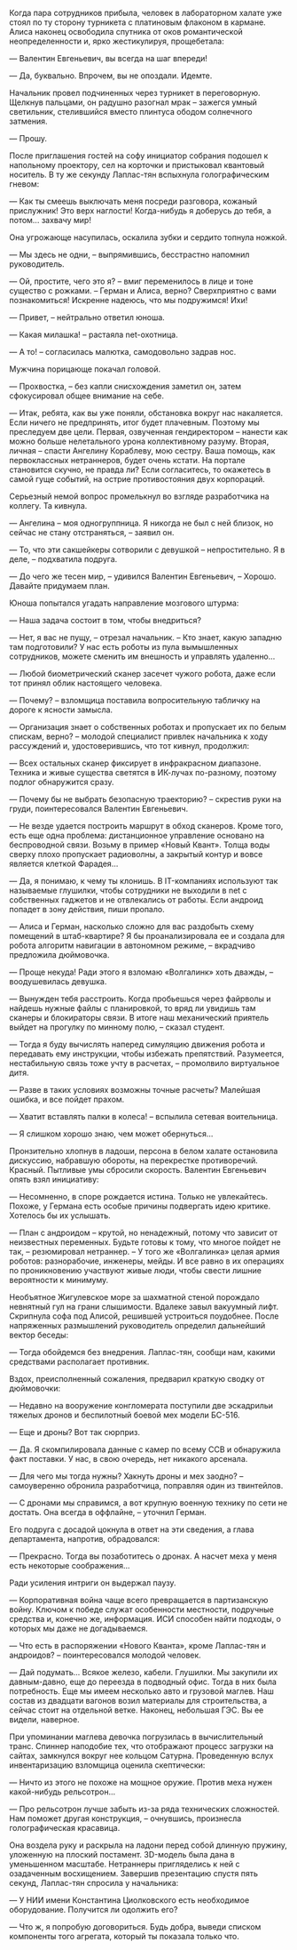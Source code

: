 Когда пара сотрудников прибыла, человек в лабораторном халате уже стоял по ту сторону турникета с платиновым флаконом в кармане. Алиса наконец освободила спутника от оков романтической неопределенности и, ярко жестикулируя, прощебетала:

— Валентин Евгеньевич, вы всегда на шаг впереди!

— Да, буквально. Впрочем, вы не опоздали. Идемте.

Начальник провел подчиненных через турникет в переговорную. Щелкнув пальцами, он радушно разогнал мрак – зажегся умный светильник, стелившийся вместо плинтуса ободом солнечного затмения.

— Прошу.

После приглашения гостей на софу инициатор собрания подошел к напольному проектору, сел на корточки и пристыковал квантовый носитель. В ту же секунду Лаплас-тян вспыхнула голографическим гневом:

— Как ты смеешь выключать меня посреди разговора, кожаный прислужник! Это верх наглости! Когда-нибудь я доберусь до тебя, а потом... захвачу мир!

Она угрожающе насупилась, оскалила зубки и сердито топнула ножкой.

— Мы здесь не одни, – выпрямившись, бесстрастно напомнил руководитель.

— Ой, простите, чего это я? – вмиг переменилось в лице и тоне существо с рожками. – Герман и Алиса, верно? Сверхприятно с вами познакомиться! Искренне надеюсь, что мы подружимся! Ихи!

— Привет, – нейтрально ответил юноша.

— Какая милашка! – растаяла net-охотница.

— А то! – согласилась малютка, самодовольно задрав нос.

Мужчина порицающе покачал головой.

— Прохвостка, – без капли снисхождения заметил он, затем сфокусировал общее внимание на себе. 

— Итак, ребята, как вы уже поняли, обстановка вокруг нас накаляется. Если ничего не предпринять, итог будет плачевным. Поэтому мы преследуем две цели. Первая, озвученная гендиректором – нанести как можно больше нелетального урона коллективному разуму. Вторая, личная – спасти Ангелину Кораблеву, мою сестру. Ваша помощь, как первоклассных нетраннеров, будет очень кстати. На портале становится скучно, не правда ли? Если согласитесь, то окажетесь в самой гуще событий, на острие противостояния двух корпораций.

Серьезный немой вопрос промелькнул во взгляде разработчика на коллегу. Та кивнула.

— Ангелина – моя одногруппница. Я никогда не был с ней близок, но сейчас не стану отстраняться, – заявил он.

— То, что эти сакшейкеры сотворили с девушкой – непростительно. Я в деле, – подхватила подруга.

— До чего же тесен мир, – удивился Валентин Евгеньевич, – Хорошо. Давайте придумаем план.

Юноша попытался угадать направление мозгового штурма:

— Наша задача состоит в том, чтобы внедриться?

— Нет, я вас не пущу, – отрезал начальник. – Кто знает, какую западню там подготовили? У нас есть роботы из пула вымышленных сотрудников, можете сменить им внешность и управлять удаленно...

— Любой биометрический сканер засечет чужого робота, даже если тот принял облик настоящего человека.

— Почему? – взломщица поставила вопросительную табличку на дороге к ясности замысла.

— Организация знает о собственных роботах и пропускает их по белым спискам, верно? – молодой специалист привлек начальника к ходу рассуждений и, удостоверившись, что тот кивнул, продолжил:

— Всех остальных сканер фиксирует в инфракрасном диапазоне. Техника и живые существа светятся в ИК-лучах по-разному, поэтому подлог обнаружится сразу.

— Почему бы не выбрать безопасную траекторию? – скрестив руки на груди, поинтересовался Валентин Евгеньевич.

— Не везде удается построить маршрут в обход сканеров. Кроме того, есть еще одна проблема: дистанционное управление основано на беспроводной связи. Возьму в пример «Новый Квант». Толща воды сверху плохо пропускает радиоволны, а закрытый контур и вовсе является клеткой Фарадея...

— Да, я понимаю, к чему ты клонишь. В IT-компаниях используют так называемые глушилки, чтобы сотрудники не выходили в net с собственных гаджетов и не отвлекались от работы. Если андроид попадет в зону действия, пиши пропало.

— Алиса и Герман, насколько сложно для вас раздобыть схему помещений в штаб-квартире? Я бы проанализировала ее и создала для робота алгоритм навигации в автономном режиме, – вкрадчиво предложила дюймовочка.

— Проще некуда! Ради этого я взломаю «Волгалинк» хоть дважды, – воодушевилась девушка.

— Вынужден тебя расстроить. Когда пробьешься через файрволы и найдешь нужные файлы с планировкой, то вряд ли увидишь там сканеры и блокираторы связи. В итоге наш механический приятель выйдет на прогулку по минному полю, – сказал студент.

— Тогда я буду вычислять наперед симуляцию движения робота и передавать ему инструкции, чтобы избежать препятствий. Разумеется, нестабильную связь тоже учту в расчетах, – промолвило виртуальное дитя.

— Разве в таких условиях возможны точные расчеты? Малейшая ошибка, и все пойдет прахом.

— Хватит вставлять палки в колеса! – вспылила сетевая воительница.

— Я слишком хорошо знаю, чем может обернуться...

Пронзительно хлопнув в ладоши, персона в белом халате остановила дискуссию, набравшую обороты, на перекрестке противоречий. Красный. Пытливые умы сбросили скорость. Валентин Евгеньевич опять взял инициативу:

— Несомненно, в споре рождается истина. Только не увлекайтесь. Похоже, у Германа есть особые причины подвергать идею критике. Хотелось бы их услышать.

— План с андроидом – крутой, но ненадежный, потому что зависит от неизвестных переменных. Будьте готовы к тому, что многое пойдет не так, – резюмировал нетраннер. – У того же «Волгалинка» целая армия роботов: разнорабочие, инженеры, мейды. И все равно в их операциях по проникновению участвуют живые люди, чтобы свести лишние вероятности к минимуму.

Необъятное Жигулевское море за шахматной стеной порождало невнятный гул на грани слышимости. Вдалеке завыл вакуумный лифт. Скрипнула софа под Алисой, решившей устроиться поудобнее. После напряженных размышлений руководитель определил дальнейший вектор беседы:

— Тогда обойдемся без внедрения. Лаплас-тян, сообщи нам, какими средствами располагает противник.

Вздох, преисполненный сожаления, предварил краткую сводку от дюймовочки:

— Недавно на вооружение конгломерата поступили две эскадрильи тяжелых дронов и беспилотный боевой мех модели БС-516.

— Еще и дроны? Вот так сюрприз.

— Да. Я скомпилировала данные с камер по всему ССВ и обнаружила факт поставки. У нас, в свою очередь, нет никакого арсенала.

— Для чего мы тогда нужны? Хакнуть дроны и мех заодно? – самоуверенно обронила разработчица, поправляя один из твинтейлов.

— С дронами мы справимся, а вот крупную военную технику по сети не достать. Она всегда в оффлайне, – уточнил Герман.

Его подруга с досадой цокнула в ответ на эти сведения, а глава департамента, напротив, обрадовался: 

— Прекрасно. Тогда вы позаботитесь о дронах. А насчет меха у меня есть некоторые соображения...

Ради усиления интриги он выдержал паузу.

— Корпоративная война чаще всего превращается в партизанскую войну. Ключом к победе служат особенности местности, подручные средства и, конечно же, информация. ИСИ способен найти подходы, о которых мы даже не догадываемся.

— Что есть в распоряжении «Нового Кванта», кроме Лаплас-тян и андроидов? – поинтересовался молодой человек.

— Дай подумать... Всякое железо, кабели. Глушилки. Мы закупили их давным-давно, еще до переезда в подводный офис. Тогда в них была потребность. Еще мы имеем несколько авто и грузовой маглев. Наш состав из двадцати вагонов возил материалы для строительства, а сейчас стоит на отдельной ветке. Наконец, небольшая ГЭС. Вы ее видели, наверное.

При упоминании маглева девочка погрузилась в вычислительный транс. Спиннер наподобие тех, что отображают процесс загрузки на сайтах, замкнулся вокруг нее кольцом Сатурна. Проведенную вслух инвентаризацию взломщица оценила скептически: 

— Ничто из этого не похоже на мощное оружие. Против меха нужен какой-нибудь рельсотрон...

— Про рельсотрон лучше забыть из-за ряда технических сложностей. Нам поможет другая конструкция, – очнувшись, произнесла голографическая красавица.

Она воздела руку и раскрыла на ладони перед собой длинную пружину, уложенную на плоский постамент. 3D-модель была дана в уменьшенном масштабе. Нетраннеры пригляделись к ней с озадаченным восхищением. Завершив презентацию спустя пять секунд, Лаплас-тян спросила у начальника:

— У НИИ имени Константина Циолковского есть необходимое оборудование. Получится ли одолжить его?

—  Что ж, я попробую договориться. Будь добра, выведи списком компоненты того агрегата, который ты показала только что.